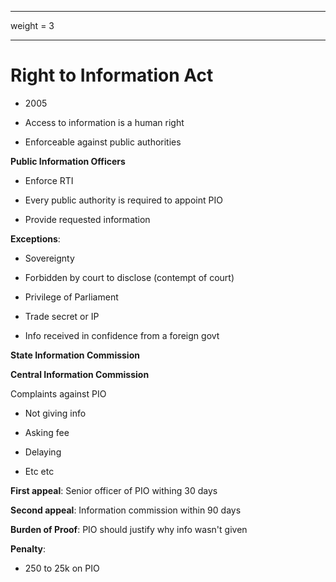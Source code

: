 

---

weight = 3

---





# Right to Information Act

- 2005

- Access to information is a human right

- Enforceable against public authorities

**Public Information Officers**

- Enforce RTI

- Every public authority is required to appoint PIO

- Provide requested information

**Exceptions**:

- Sovereignty

- Forbidden by court to disclose (contempt of court)

- Privilege of Parliament

- Trade secret or IP

- Info received in confidence from a foreign govt

**State Information Commission**

**Central Information Commission**

Complaints against PIO

- Not giving info

- Asking fee

- Delaying

- Etc etc

**First appeal**: Senior officer of PIO withing 30 days

**Second appeal**: Information commission within 90 days

**Burden of Proof**: PIO should justify why info wasn't given

**Penalty**:

- 250 to 25k on PIO
